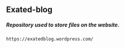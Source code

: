 ## Exated-blog

##### Repository used to store files on the website.
    https://exatedblog.wordpress.com/
